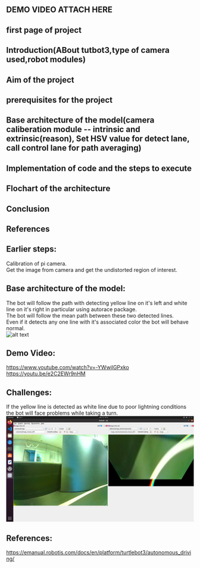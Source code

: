 ## DEMO VIDEO ATTACH HERE 
## first page of project
## Introduction(ABout tutbot3,type of camera used,robot modules)
## Aim of the project
## prerequisites for the project
## Base architecture of the model(camera caliberation module -- intrinsic and extrinsic(reason), Set HSV value for detect lane, call control lane for path averaging)
## Implementation of code and the steps to execute
## Flochart of the architecture
## Conclusion
## References





## Earlier steps:
Calibration of pi camera.\
Get the image from camera and get the undistorted region of interest.

## Base architecture of the model:
The bot will follow the path with detecting yellow line on it's left and white line on it's right in particular using autorace package.\
The bot will follow the mean path between these two detected lines.\
Even if it detects any one line with it's associated color the bot will behave normal.\
![alt text](https://github.com/Reetika12795/RoboticProject_2022/blob/main/1668436334462.jpg)

## Demo Video:
https://www.youtube.com/watch?v=-YWwjlGPxko \
https://youtu.be/e2C2EWr9nHM

## Challenges:
If the yellow line is detected as white line due to poor lightning conditions the bot will face problems while taking a turn.
![alt text](https://github.com/Reetika12795/RoboticProject_2022/blob/main/Screenshot%20from%202022-11-14%2016-16-17.png)


## References:
https://emanual.robotis.com/docs/en/platform/turtlebot3/autonomous_driving/
